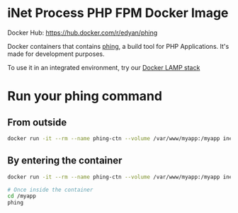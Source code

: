 # iNet Process PHP FPM Docker Image
Docker Hub: https://hub.docker.com/r/edyan/phing

Docker containers that contains [phing](https://www.phing.info/), a build tool for PHP Applications. It's made for development purposes.

To use it in an integrated environment, try our [Docker LAMP stack](https://github.com/inetprocess/docker-lamp)


# Run your phing command
## From outside
```bash
docker run -it --rm --name phing-ctn --volume /var/www/myapp:/myapp inetprocess/phing phing -f /myapp/build.xml
```

## By entering the container
```bash
docker run -it --rm --name phing-ctn --volume /var/www/myapp:/myapp inetprocess/phing bash

# Once inside the container
cd /myapp
phing
```

